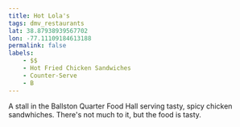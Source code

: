 ```yaml
---
title: Hot Lola's
tags: dmv_restaurants
lat: 38.87938939567702
lon: -77.11109184613188
permalink: false
labels:
    - $$
    - Hot Fried Chicken Sandwiches
    - Counter-Serve
    - B
---
```


A stall in the Ballston Quarter Food Hall serving tasty, spicy chicken sandwhiches. There's not much to it, but the food is tasty.